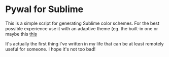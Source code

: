 # Pywal for Sublime

This is a simple script for generating Sublime color schemes. For the best possible experience use it with an adaptive theme (eg. the built-in one or maybe this [this](https://github.com/pradyun/Sublime-Rainbow-Theme)

It's actually the first thing I've written in my life that can be at least remotely useful for someone. I hope it's not too bad!




